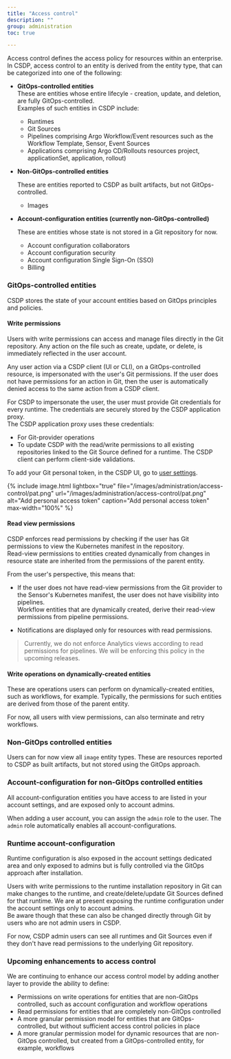 ```yaml
---
title: "Access control"
description: ""
group: administration
toc: true

---
```

Access control defines the access policy for resources within an enterprise.   
In CSDP, access control to an entity is derived from the entity type, that can be categorized into one of the following:

* **GitOps-controlled entities**  
  These are entities whose entire lifecyle - creation, update, and deletion, are fully GitOps-controlled.  
  Examples of such entities in CSDP include:
  * Runtimes
  * Git Sources
  * Pipelines comprising Argo Workflow/Event resources such as the Workflow Template, Sensor, Event Sources
  * Applications comprising Argo CD/Rollouts resources project, applicationSet, application, rollout)

* **Non-GitOps-controlled entities**  

  These are entities reported to CSDP as built artifacts, but not GitOps-controlled.
  * Images

* **Account-configuration entities (currently non-GitOps-controlled)**  

  These are entities whose state is not stored in a Git repository for now.
  * Account configuration collaborators
  * Account configuration security
  * Account configuration Single Sign-On (SSO)
  * Billing


### GitOps-controlled entities
CSDP stores the state of your account entities based on GitOps principles and policies. 

#### Write permissions
Users with write permissions can access and manage files directly in the Git repository. Any action on the file such as create, update, or delete, is immediately reflected in the user account.  

Any user action via a CSDP client (UI or CLI), on a GitOps-controlled resource, is impersonated with the user's Git permissions. If the user does not have permissions for an action in Git, then the user is automatically denied access to the same action from a CSDP client.  

For CSDP to impersonate the user, the user must provide Git credentials for every runtime. The credentials are securely stored by the CSDP application proxy.  
The CSDP application proxy uses these credentials:
* For Git-provider operations
* To update CSDP with the read/write permissions to all existing repositories linked to the Git Source defined for a runtime. The CSDP client can perform client-side validations.

To add your Git personal token, in the CSDP UI, go to [user settings](https://g.codefresh.io/2.0/user-settings).

{% include
image.html
lightbox="true"
file="/images/administration/access-control/pat.png"
url="/images/administration/access-control/pat.png"
alt="Add personal access token"
caption="Add personal access token"
max-width="100%"
%}

#### Read view permissions
CSDP enforces read permissions by checking if the user has Git permissions to view the Kubernetes manifest in the repository.  
Read-view permissions to entities created dynamically from changes in resource state are inherited from the permissions of the parent entity.

From the user's perspective, this means that:

* If the user does not have read-view permissions from the Git provider to the Sensor's Kubernetes manifest, the user does not have visibility into pipelines.  
  Workflow entities that are dynamically created, derive their read-view permissions from pipeline permissions. 

* Notifications are displayed only for resources with read permissions.


> Currently, we do not enforce Analytics views according to read permissions for pipelines. We will be enforcing this policy in the upcoming releases.

#### Write operations on dynamically-created entities
These are operations users can perform on dynamically-created entities, such as workflows, for example. Typically, the permissions for such entities are derived from those of the parent entity.  

For now, all users with view permissions, can also terminate and retry workflows. 


### Non-GitOps controlled entities
Users can for now view all `image` entity types. These are resources reported to CSDP as built artifacts, but not stored using the GitOps approach.

### Account-configuration for non-GitOps controlled entities
All account-configuration entities you have access to are listed in your account settings, and are exposed only to account admins.  

When adding a user account, you can assign the `admin` role to the user. The `admin` role automatically enables all account-configurations.

### Runtime account-configuration 
Runtime configuration is also exposed in the account settings dedicated area and only exposed to admins but is fully controlled via the GitOps approach after installation. <br>

Users with write permissions to the runtime installation repository in Git can make changes to the runtime, and create/delete/update Git Sources defined for that runtime.
We are at present exposing the runtime configuration under the account settings only to account admins.   
Be aware though that these can also be changed directly through Git by users who are not admin users in CSDP. <br>

For now, CSDP admin users can see all runtimes and Git Sources even if they don't have read permissions to the underlying Git repository.


### Upcoming enhancements to access control
We are continuing to enhance our access control model by adding another layer to provide the ability to define:
* Permissions on write operations for entities that are non-GitOps controlled, such as account configuration and workflow operations
* Read permissions for entities that are completely non-GitOps controlled
* A more granular permission model for entities that are GitOps-controlled, but without sufficient access control policies in place
* A more granular permission model for dynamic resources that are non-GitOps controlled, but created from a GitOps-controlled entity, for example, workflows
